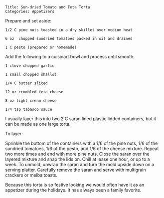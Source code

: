 ~~~ recipe-info
Title: Sun-dried Tomato and Feta Torta
Categories: Appetizers
~~~

Prepare and set aside:

~~~ recipe-ingredients
1/2 C pine nuts toasted in a dry skillet over medium heat

6 oz  chopped sundried tomatoes packed in oil and drained

1 C pesto (prepared or homemade)
~~~

Add the following to a cuisinart bowl and process until smooth:

~~~ recipe-ingredients
1 clove chopped garlic

1 small chopped shallot

1/4 C butter sliced

12 oz crumbled feta cheese

8 oz light cream cheese

1/4 tsp tabasco sauce
~~~

I usually layer this into two 2 C saran lined plastic lidded containers, but it can be made as one
large torta.

To layer:

Sprinkle the bottom of the containers with a 1/6 of the pine nuts, 1/6 of the sundried tomatoes, 1/6
of the pesto, and 1/6 of the cheese mixture. Repeat two more times and end with more pine nuts.
Close the saran over the layered mixture and snap the lids on. Chill at lease one hour, or up to a
week. To unmold, unwrap the saran and turn the mold upside down on a serving platter. Carefully
remove the saran and serve with multigrain crackers or melba toasts.

Because this torta is so festive looking we would often have it as an appetizer during the holidays.
It has always been a family favorite.
